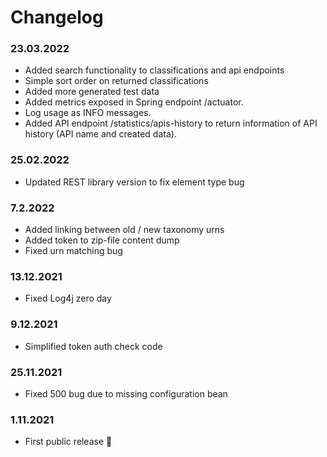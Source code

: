 Changelog
===

### 23.03.2022
 - Added search functionality to classifications and api endpoints
 - Simple sort order on returned classifications
 - Added more generated test data
 - Added metrics exposed in Spring endpoint /actuator. 
 - Log usage as INFO messages. 
 - Added API endpoint /statistics/apis-history to return information of API history (API name and created data).
 
### 25.02.2022
- Updated REST library version to fix element type bug

### 7.2.2022
- Added linking between old / new taxonomy urns
- Added token to zip-file content dump
- Fixed urn matching bug

### 13.12.2021
- Fixed Log4j zero day

### 9.12.2021
- Simplified token auth check code

### 25.11.2021
- Fixed 500 bug due to missing configuration bean

### 1.11.2021
- First public release 🎉